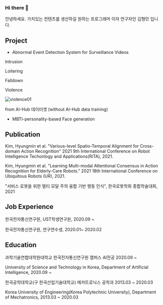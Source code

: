 ### Hi there 👋

안녕하세요. 가치있는 컨텐츠를 생산하길 원하는 프로그래머 이자 연구자인 김형민 입니다. 

Project 
-----------

- Abnormal Event Detection System for Surveillance Videos

Intrusion 

Loitering

Falldown 

Violence

![violence01](./violence01.gif)

from AI-Hub 데이터셋 (without AI-Hub data training)


- MBTI-personality-based Face generation 


Publication 
-----------

Kim, Hyungmin et al. "Various-level Spatio-Temporal Alignment for Cross-domain Action Recognition" 2021 9th International Conference on Robot Intelligence Techonlogy and Applications(RiTA), 2021.

Kim, Hyungmin et al. "Learning Multi-modal Attentional Consensus in Action Recognition for Elderly-Care Robots." 2021 18th International Conference on Ubiquitous Robots (UR), 2021.

"서비스 로봇을 위한 멀티 모달 주의 융합 기반 행동 인식", 한국로봇학회 종합학술대회, 2021


Job Experience 
-----------
한국전자통신연구원, UST학생연구원, 2020.09 ~

한국전자통신연구원, 연구연수생, 2020.01~ 2020.02


Education
-----------
과학기술연합대학원대학교 한국전자통신연구원 캠퍼스 AI전공 2020.09 ~

University of Science and Technology in Korea, Department of Artificial Intelligence, 2020.09 ~

한국공학대학교(구 한국산업기술대학교) 메카트로닉스 공학과 2013.03 ~ 2020.03

Korea University of Engineering(Korea Polytechnic University), Department of Mechatronics, 2013.03 ~ 2020.03




